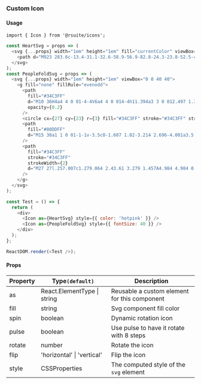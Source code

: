 ### Custom Icon

#### Usage

```
import { Icon } from '@rsuite/icons';
```

<!--start-code-->

```js
const HeartSvg = props => (
  <svg {...props} width="1em" height="1em" fill="currentColor" viewBox="0 0 1024 1024">
    <path d="M923 283.6c-13.4-31.1-32.6-58.9-56.9-82.8-24.3-23.8-52.5-42.4-84-55.5-32.5-13.5-66.9-20.3-102.4-20.3-49.3 0-97.4 13.5-139.2 39-10 6.1-19.5 12.8-28.5 20.1-9-7.3-18.5-14-28.5-20.1-41.8-25.5-89.9-39-139.2-39-35.5 0-69.9 6.8-102.4 20.3-31.4 13-59.7 31.7-84 55.5-24.4 23.9-43.5 51.7-56.9 82.8-13.9 32.3-21 66.6-21 101.9 0 33.3 6.8 68 20.3 103.3 11.3 29.5 27.5 60.1 48.2 91 32.8 48.9 77.9 99.9 133.9 151.6 92.8 85.7 184.7 144.9 188.6 147.3l23.7 15.2c10.5 6.7 24 6.7 34.5 0l23.7-15.2c3.9-2.5 95.7-61.6 188.6-147.3 56-51.7 101.1-102.7 133.9-151.6 20.7-30.9 37-61.5 48.2-91 13.5-35.3 20.3-70 20.3-103.3 0.1-35.3-7-69.6-20.9-101.9z" />
  </svg>
);
const PeopleFoldSvg = props => (
  <svg {...props} width="1em" height="1em" viewBox="0 0 40 40">
    <g fill="none" fillRule="evenodd">
      <path
        fill="#34C3FF"
        d="M10 36H4a4 4 0 01-4-4V6a4 4 0 014-4h11.394a3 3 0 012.497 1.336L21 9h14a4 4 0 014 4v23H10z"
        opacity={0.2}
      />
      <circle cx={27} cy={23} r={3} fill="#34C3FF" stroke="#34C3FF" strokeWidth={2} />
      <path
        fill="#80DDFF"
        d="M15 38a1 1 0 01-1-1v-3.5c0-1.607 1.02-3.214 2.696-4.001a3.5 3.5 0 113.608.001c1.676.786 2.696 2.393 2.696 4V37a1 1 0 01-1 1zm17 0a1 1 0 01-1-1v-3.5c0-1.607 1.02-3.214 2.696-4.001a3.5 3.5 0 113.608.001c1.676.786 2.696 2.393 2.696 4V37a1 1 0 01-1 1z"
      />
      <path
        fill="#34C3FF"
        stroke="#34C3FF"
        strokeWidth={2}
        d="M27 27l.257.007c1.279.064 2.43.61 3.279 1.457A4.984 4.984 0 0132 32h0v6H22v-6c0-1.38.56-2.63 1.464-3.536A4.984 4.984 0 0127 27h0z"
      />
    </g>
  </svg>
);

const Test = () => {
  return (
    <div>
      <Icon as={HeartSvg} style={{ color: 'hotpink' }} />
      <Icon as={PeopleFoldSvg} style={{ fontSize: 40 }} />
    </div>
  );
};

ReactDOM.render(<Test />);
```

<!--end-code-->

#### Props

| Property | Type`(default)`                 | Description                                  |
| -------- | ------------------------------- | -------------------------------------------- |
| as       | React.ElementType &#124; string | Reusable a custom element for this component |
| fill     | string                          | Svg component fill color                     |
| spin     | boolean                         | Dynamic rotation icon                        |
| pulse    | boolean                         | Use pulse to have it rotate with 8 steps     |
| rotate   | number                          | Rotate the icon                              |
| flip     | 'horizontal' &#124; 'vertical'  | Flip the icon                                |
| style    | CSSProperties                   | The computed style of the `svg` element      |
